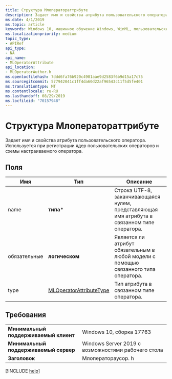 ```yaml
---
title: Структура Млоператораттрибуте
description: Задает имя и свойства атрибута пользовательского оператора.
ms.date: 4/1/2019
ms.topic: article
keywords: Windows 10, машинное обучение Windows, WinML, пользовательские операторы, Млоператораттрибуте
ms.localizationpriority: medium
topic_type:
- APIRef
api_type:
- NA
api_name:
- MLOperatorAttribute
api_location:
- MLOperatorAuthor.h
ms.openlocfilehash: 7ddd6fa76b920c4901aae9d2583f6b9d15a17c75
ms.sourcegitcommit: 577942041c1ff4da60d22af96543c11f5d5fe401
ms.translationtype: MT
ms.contentlocale: ru-RU
ms.lasthandoff: 08/29/2019
ms.locfileid: "70157948"
---
```

# <a name="mloperatorattribute-struct"></a>Структура Млоператораттрибуте

Задает имя и свойства атрибута пользовательского оператора. Используется при регистрации ядер пользовательских операторов и схемы настраиваемого оператора.

## <a name="fields"></a>Поля

| Имя     | Тип                    | Описание |
|----------|-------------------------|-------------|
| name     | **типа***                   | Строка UTF-8, заканчивающаяся нулем, представляющая имя атрибута в связанном типе оператора. |
| обязательные | **логическом**                    | Является ли атрибут обязательным в любой модели с помощью связанного типа оператора. |
| type     | [MLOperatorAttributeType](MLOperatorAttributeType.md) | Тип атрибута в связанном типе оператора. |

## <a name="requirements"></a>Требования

| | |
|-|-|
| **Минимальный поддерживаемый клиент** | Windows 10, сборка 17763 |
| **Минимальный поддерживаемый сервер** | Windows Server 2019 с возможностями рабочего стола |
| **Заголовок** | Млоператораусор. h |

[!INCLUDE [help](../../includes/get-help.md)]
